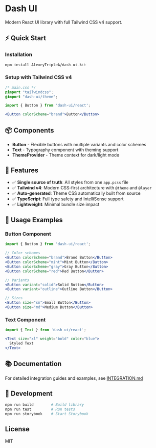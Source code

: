 # Dash UI

Modern React UI library with full Tailwind CSS v4 support.

## ⚡ Quick Start

### Installation

```bash
npm install AlexeyTripleA/dash-ui-kit
```

### Setup with Tailwind CSS v4

```css
/* main.css */
@import "tailwindcss";
@import "dash-ui/theme";
```

```jsx
import { Button } from 'dash-ui/react';

<Button colorScheme="brand">Button</Button>
```

## 📦 Components

- **Button** - Flexible buttons with multiple variants and color schemes
- **Text** - Typography component with theming support
- **ThemeProvider** - Theme context for dark/light mode

## 🎨 Features

- ✅ **Single source of truth**: All styles from one `app.pcss` file
- ✅ **Tailwind v4**: Modern CSS-first architecture with `@theme` and `@layer`
- ✅ **Auto-generated**: Theme CSS automatically built from source
- ✅ **TypeScript**: Full type safety and IntelliSense support
- ✅ **Lightweight**: Minimal bundle size impact

## 🚀 Usage Examples

### Button Component

```jsx
import { Button } from 'dash-ui/react';

// Color schemes
<Button colorScheme="brand">Brand Button</Button>
<Button colorScheme="mint">Mint Button</Button>
<Button colorScheme="gray">Gray Button</Button>
<Button colorScheme="red">Red Button</Button>

// Variants
<Button variant="solid">Solid Button</Button>
<Button variant="outline">Outline Button</Button>

// Sizes
<Button size="sm">Small Button</Button>
<Button size="md">Medium Button</Button>
```

### Text Component

```jsx
import { Text } from 'dash-ui/react';

<Text size="xl" weight="bold" color="blue">
  Styled Text
</Text>
```

## 📚 Documentation

For detailed integration guides and examples, see [INTEGRATION.md](./INTEGRATION.md)

## 🔧 Development

```bash
npm run build        # Build library
npm run test         # Run tests
npm run storybook    # Start Storybook
```

## License

MIT
